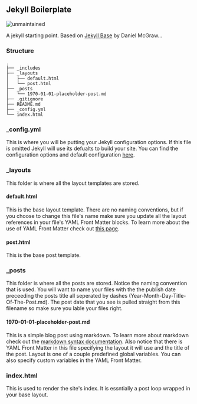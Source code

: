 ## Jekyll Boilerplate

![unmaintained](http://img.shields.io/badge/status-unmaintained-red.png)

A jekyll starting point. Based on [Jekyll Base](https://github.com/danielmcgraw/Jekyll-Base)
by Daniel McGraw...

### Structure

```
.
├── _includes
├── _layouts
│   ├── default.html
│   └── post.html
├── _posts
│   └── 1970-01-01-placeholder-post.md
├── .gitignore
├── README.md
├── _config.yml
└── index.html
```

### _config.yml

This is where you will be putting your Jekyll configuration options. If this
file is omitted Jekyll will use its defualts to build your site. You can find
the configuration options and default configuration
[here](https://github.com/mojombo/jekyll/wiki/configuration).

### _layouts

This folder is where all the layout templates are stored.

#### default.html

This is the base layout template. There are no naming conventions, but if you
choose to change this file's name make sure you update all the layout
references in your file's YAML Front Matter blocks. To learn more about the use
of YAML Front Matter check out [this
page](https://github.com/mojombo/jekyll/wiki/yaml-front-matter).

#### post.html

This is the base post template.

### _posts

This folder is where all the posts are stored. Notice the naming convention
that is used. You will want to name your files with the the publish date
preceeding the posts title all seperated by dashes
(Year-Month-Day-Title-Of-The-Post.md). The post date that you see is pulled
straight from this filename so make sure you lable your files right.

#### 1970-01-01-placeholder-post.md

This is a simple blog post using markdown. To learn more about markdown check
out the [markdown syntax
documentation](http://daringfireball.net/projects/markdown/syntax). Also notice
that there is YAML Front Matter in this file specifying the layout it will use
and the title of the post. Layout is one of a couple predefined global
variables. You can also specify custom variables in the YAML Front Matter.

### index.html

This is used to render the site's index. It is essntially a post loop wrapped
in your base layout.
